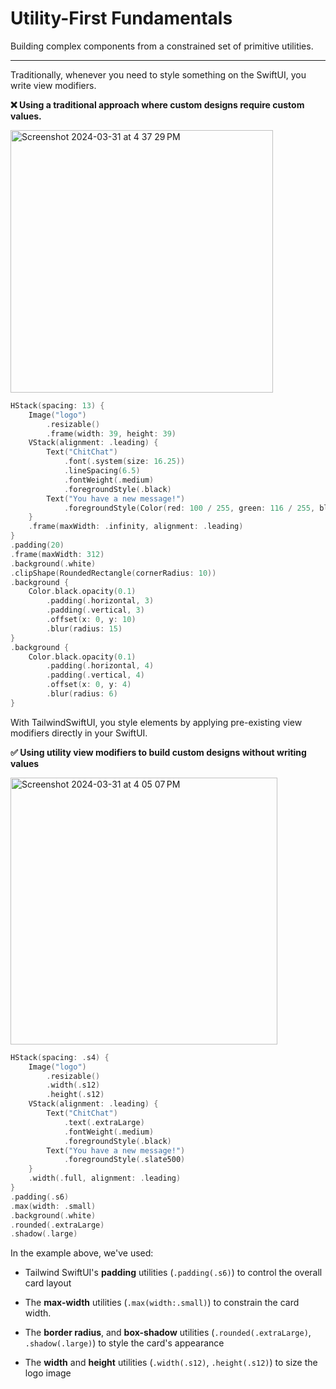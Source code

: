 #  Utility-First Fundamentals

Building complex components from a constrained set of primitive utilities.

---

Traditionally, whenever you need to style something on the SwiftUI, you write view modifiers.

**❌ Using a traditional approach where custom designs require custom values.**

<img width="420" alt="Screenshot 2024-03-31 at 4 37 29 PM" src="https://github.com/josephchang10/TailwindSwiftUI/assets/5158525/585936cf-ca12-4bbc-9d6e-d4fe1b441b4c">

```swift
HStack(spacing: 13) {
    Image("logo")
        .resizable()
        .frame(width: 39, height: 39)
    VStack(alignment: .leading) {
        Text("ChitChat")
            .font(.system(size: 16.25))
            .lineSpacing(6.5)
            .fontWeight(.medium)
            .foregroundStyle(.black)
        Text("You have a new message!")
            .foregroundStyle(Color(red: 100 / 255, green: 116 / 255, blue: 139 / 255, opacity: 1))
    }
    .frame(maxWidth: .infinity, alignment: .leading)
}
.padding(20)
.frame(maxWidth: 312)
.background(.white)
.clipShape(RoundedRectangle(cornerRadius: 10))
.background {
    Color.black.opacity(0.1)
        .padding(.horizontal, 3)
        .padding(.vertical, 3)
        .offset(x: 0, y: 10)
        .blur(radius: 15)
}
.background {
    Color.black.opacity(0.1)
        .padding(.horizontal, 4)
        .padding(.vertical, 4)
        .offset(x: 0, y: 4)
        .blur(radius: 6)
}
```

With TailwindSwiftUI, you style elements by applying pre-existing view modifiers directly in your SwiftUI.

**✅ Using utility view modifiers to build custom designs without writing values**

<img width="427" alt="Screenshot 2024-03-31 at 4 05 07 PM" src="https://github.com/josephchang10/TailwindSwiftUI/assets/5158525/26e2b3a2-5e62-4a41-94c4-ec0a8e51138b">

```swift
HStack(spacing: .s4) {
    Image("logo")
        .resizable()
        .width(.s12)
        .height(.s12)
    VStack(alignment: .leading) {
        Text("ChitChat")
            .text(.extraLarge)
            .fontWeight(.medium)
            .foregroundStyle(.black)
        Text("You have a new message!")
            .foregroundStyle(.slate500)
    }
    .width(.full, alignment: .leading)
}
.padding(.s6)
.max(width: .small)
.background(.white)
.rounded(.extraLarge)
.shadow(.large)
```

In the example above, we've used:

* Tailwind SwiftUI's **padding** utilities (`.padding(.s6)`) to control the overall card layout

* The **max-width** utilities (`.max(width:.small)`) to constrain the card width.

* The **border radius**, and **box-shadow** utilities (`.rounded(.extraLarge)`, `.shadow(.large)`) to style the card's appearance

* The **width** and **height** utilities (`.width(.s12)`, `.height(.s12)`) to size the logo image
